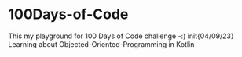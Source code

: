 # 100Days-of-Code
This my playground for 100 Days of Code challenge -:) init{04/09/23}
Learning about Objected-Oriented-Programming in Kotlin
